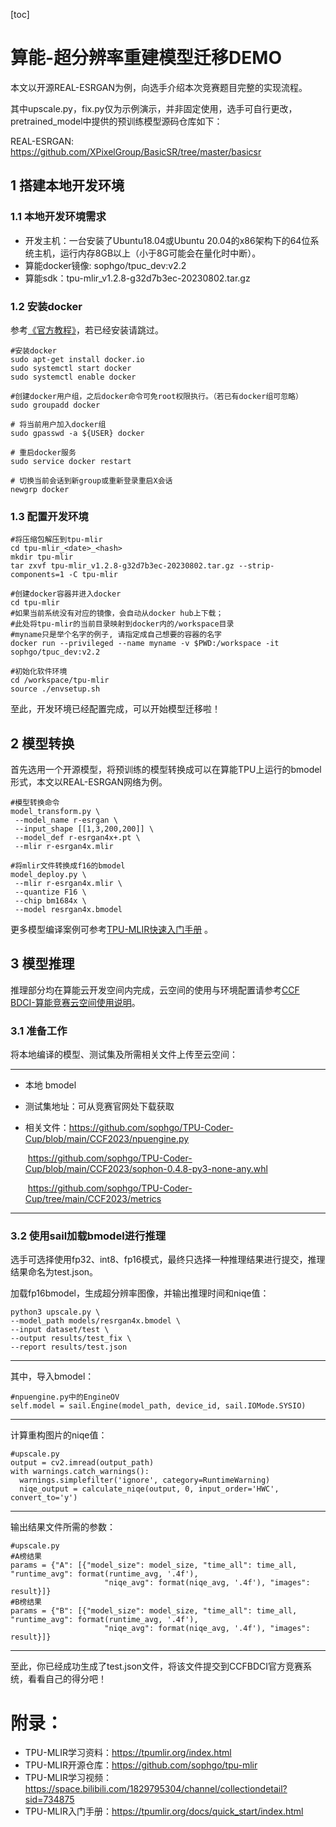 [toc]

# 算能-超分辨率重建模型迁移DEMO

本文以开源REAL-ESRGAN为例，向选手介绍本次竞赛题目完整的实现流程。

其中upscale.py，fix.py仅为示例演示，并非固定使用，选手可自行更改，pretrained_model中提供的预训练模型源码仓库如下：

REAL-ESRGAN: https://github.com/XPixelGroup/BasicSR/tree/master/basicsr

## 1 搭建本地开发环境

### 1.1 本地开发环境需求

- 开发主机：一台安装了Ubuntu18.04或Ubuntu 20.04的x86架构下的64位系统主机，运行内存8GB以上（小于8G可能会在量化时中断）。
- 算能docker镜像: sophgo/tpuc_dev:v2.2
- 算能sdk：tpu-mlir_v1.2.8-g32d7b3ec-20230802.tar.gz

### 1.2 安装docker

参考[《官方教程》](https://docs.docker.com/get-docker/)，若已经安装请跳过。

```
#安装docker
sudo apt-get install docker.io
sudo systemctl start docker
sudo systemctl enable docker
 
#创建docker用户组，之后docker命令可免root权限执行。（若已有docker组可忽略）
sudo groupadd docker 

# 将当前用户加入docker组 
sudo gpasswd -a ${USER} docker 

# 重启docker服务 
sudo service docker restart 

# 切换当前会话到新group或重新登录重启X会话 
newgrp docker 
```

### 1.3 配置开发环境

```
#将压缩包解压到tpu-mlir
cd tpu-mlir_<date>_<hash>
mkdir tpu-mlir
tar zxvf tpu-mlir_v1.2.8-g32d7b3ec-20230802.tar.gz --strip-components=1 -C tpu-mlir

#创建docker容器并进入docker
cd tpu-mlir
#如果当前系统没有对应的镜像，会自动从docker hub上下载；
#此处将tpu-mlir的当前目录映射到docker内的/workspace目录
#myname只是举个名字的例子, 请指定成自己想要的容器的名字
docker run --privileged --name myname -v $PWD:/workspace -it sophgo/tpuc_dev:v2.2

#初始化软件环境
cd /workspace/tpu-mlir
source ./envsetup.sh
```

至此，开发环境已经配置完成，可以开始模型迁移啦！


## 2 模型转换

首先选用一个开源模型，将预训练的模型转换成可以在算能TPU上运行的bmodel形式，本文以REAL-ESRGAN网络为例。

```
#模型转换命令
model_transform.py \
 --model_name r-esrgan \
 --input_shape [[1,3,200,200]] \
 --model_def r-esrgan4x+.pt \
 --mlir r-esrgan4x.mlir

#将mlir文件转换成f16的bmodel
model_deploy.py \
 --mlir r-esrgan4x.mlir \
 --quantize F16 \
 --chip bm1684x \
 --model resrgan4x.bmodel
```
更多模型编译案例可参考[TPU-MLIR快速入门手册](https://doc.sophgo.com/sdk-docs/v23.07.01/docs_latest_release/docs/tpu-mlir/quick_start/html/index.html) 。

## 3 模型推理

推理部分均在算能云开发空间内完成，云空间的使用与环境配置请参考[CCF BDCI-算能竞赛云空间使用说明](https://s3.cn-north-1.amazonaws.com.cn/files.datafountain.cn/uploads/images/competitions/666/SOPHNET%20%E4%BA%91%E5%BC%80%E5%8F%91%E7%A9%BA%E9%97%B4%E7%94%A8%E6%88%B7%E6%89%8B%E5%86%8Cv2.0-928128.pdf)。

### 3.1 准备工作

将本地编译的模型、测试集及所需相关文件上传至云空间：

------

- 本地 bmodel

- 测试集地址：可从竞赛官网处下载获取 

- 相关文件：https://github.com/sophgo/TPU-Coder-Cup/blob/main/CCF2023/npuengine.py 

  ​      https://github.com/sophgo/TPU-Coder-Cup/blob/main/CCF2023/sophon-0.4.8-py3-none-any.whl
  
  ​       https://github.com/sophgo/TPU-Coder-Cup/tree/main/CCF2023/metrics

------


### 3.2 使用sail加载bmodel进行推理

选手可选择使用fp32、int8、fp16模式，最终只选择一种推理结果进行提交，推理结果命名为test.json。

加载fp16bmodel，生成超分辨率图像，并输出推理时间和niqe值：

```
python3 upscale.py \
--model_path models/resrgan4x.bmodel \
--input dataset/test \
--output results/test_fix \
--report results/test.json
```
------

其中，导入bmodel：

```
#npuengine.py中的EngineOV
self.model = sail.Engine(model_path, device_id, sail.IOMode.SYSIO)
```

------

计算重构图片的niqe值：

```
#upscale.py
output = cv2.imread(output_path)
with warnings.catch_warnings():
  warnings.simplefilter('ignore', category=RuntimeWarning)
  niqe_output = calculate_niqe(output, 0, input_order='HWC', convert_to='y')
```

------
输出结果文件所需的参数：

```
#upscale.py
#A榜结果
params = {"A": [{"model_size": model_size, "time_all": time_all, "runtime_avg": format(runtime_avg, '.4f'),
                     "niqe_avg": format(niqe_avg, '.4f'), "images": result}]}
#B榜结果
params = {"B": [{"model_size": model_size, "time_all": time_all, "runtime_avg": format(runtime_avg, '.4f'),
                     "niqe_avg": format(niqe_avg, '.4f'), "images": result}]}
```
------
至此，你已经成功生成了test.json文件，将该文件提交到CCFBDCI官方竞赛系统，看看自己的得分吧！


# 附录：

- TPU-MLIR学习资料：https://tpumlir.org/index.html
- TPU-MLIR开源仓库：https://github.com/sophgo/tpu-mlir
- TPU-MLIR学习视频：https://space.bilibili.com/1829795304/channel/collectiondetail?sid=734875
- TPU-MLIR入门手册：https://tpumlir.org/docs/quick_start/index.html
